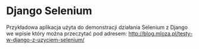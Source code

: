 # Django Selenium
Przykładowa aplikacja użyta do demonstracji działania Selenium z Django we wpisie który można przeczytać pod adresem: http://blog.mloza.pl/testy-w-django-z-uzyciem-selenium/
